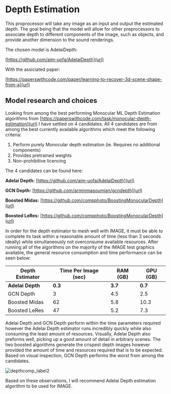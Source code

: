 <h1>Depth Estimation</h1>

This proprocessor will take any image as an input and output the estimated depth. The goal being that the model will allow for other preprocessors to associate depth
to different components of the image, such as objects, and provide another dimension to the sound renderings. 

The chosen model is AdelaiDepth: 

[https://github.com/aim-uofa/AdelaiDepth](url)

With the assiciated paper: 

[https://paperswithcode.com/paper/learning-to-recover-3d-scene-shape-from-a](url)


<h2>Model research and choices</h2>

Looking from among the best performing Monocular ML Depth Estimation algorithms from [https://paperswithcode.com/task/monocular-depth-estimation](url) I have settled on 4 candidates. All 4 candidates are from among the best currently available algorithms which meet the following criteria: 
   1. Perform purely Monocular depth estimation (ie. Requires no additional components)
   2. Provides pretrained weights
   3. Non-prohibitive licencing 

The 4 candidates can be found here: 

**Adelai Depth:**
[https://github.com/aim-uofa/AdelaiDepth](url)

**GCN Depth:**
[https://github.com/arminmasoumian/gcndepth](url)

**Boosted Midas:**
[https://github.com/compphoto/BoostingMonocularDepth](url)

**Boosted LeRes:**
[https://github.com/compphoto/BoostingMonocularDepth](url)

In order for the depth estimator to mesh well with IMAGE, it must be able to complete its task within a reasonable amount of time (less than 3 seconds ideally) while simultaneously not overconsume available resources. After running all of the algorithms on the majority of the IMAGE test graphics available, the general resource consumption and time performance can be seen below:

| Depth Estimator  | Time Per Image (sec) | RAM (GB) | GPU (GB) | 
| ------------- | ------------- |------------- |------------- |
| **Adelai Depth**  | **0.3** | **3.7** | **0.7** |
| GCN Depth  | 3  | 4.5 | 2.5 |
| Boosted Midas  | 62 | 5.8 | 10.3  |
| Boosted LeRes  | 47 | 5.2 | 7.3  |

Adelai Depth and GCN Depth perform within the time parameters required however the Adelai Depth estimator runs incredibly quickly while also consuming the least amount of resources. Visually, Adelai Depth also preforms well, picking up a good amount of detail in arbitrary scenes. The two boosted algorithms generate the crispest depth images however provided the amount of time and resources required that is to be expected. Based on visual inspection, GCN Depth performs the worst from among the candidates. 



![depthcomp_label2](https://user-images.githubusercontent.com/25232146/216503340-0898dccf-0a46-41ff-b773-0dc27219d63b.png)

Based on these observations, I will recommend Adelai Depth estimation algorithm to be used for IMAGE. 
